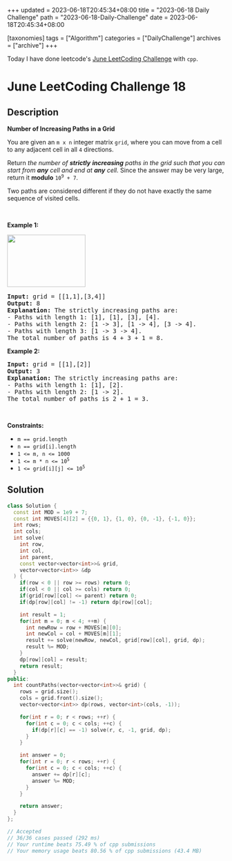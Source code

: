 +++
updated = 2023-06-18T20:45:34+08:00
title = "2023-06-18 Daily Challenge"
path = "2023-06-18-Daily-Challenge"
date = 2023-06-18T20:45:34+08:00

[taxonomies]
tags = ["Algorithm"]
categories = ["DailyChallenge"]
archives = ["archive"]
+++

Today I have done leetcode's [June LeetCoding Challenge](https://leetcode.com/problems/number-of-increasing-paths-in-a-grid/) with `cpp`.

<!-- more -->

# June LeetCoding Challenge 18

## Description

**Number of Increasing Paths in a Grid**

<p>You are given an <code>m x n</code> integer matrix <code>grid</code>, where you can move from a cell to any adjacent cell in all <code>4</code> directions.</p>

<p>Return <em>the number of <strong>strictly</strong> <strong>increasing</strong> paths in the grid such that you can start from <strong>any</strong> cell and end at <strong>any</strong> cell. </em>Since the answer may be very large, return it <strong>modulo</strong> <code>10<sup>9</sup> + 7</code>.</p>

<p>Two paths are considered different if they do not have exactly the same sequence of visited cells.</p>

<p>&nbsp;</p>
<p><strong class="example">Example 1:</strong></p>
<img alt="" src="https://assets.leetcode.com/uploads/2022/05/10/griddrawio-4.png" style="width: 181px; height: 121px;" />
<pre>
<strong>Input:</strong> grid = [[1,1],[3,4]]
<strong>Output:</strong> 8
<strong>Explanation:</strong> The strictly increasing paths are:
- Paths with length 1: [1], [1], [3], [4].
- Paths with length 2: [1 -&gt; 3], [1 -&gt; 4], [3 -&gt; 4].
- Paths with length 3: [1 -&gt; 3 -&gt; 4].
The total number of paths is 4 + 3 + 1 = 8.
</pre>

<p><strong class="example">Example 2:</strong></p>

<pre>
<strong>Input:</strong> grid = [[1],[2]]
<strong>Output:</strong> 3
<strong>Explanation:</strong> The strictly increasing paths are:
- Paths with length 1: [1], [2].
- Paths with length 2: [1 -&gt; 2].
The total number of paths is 2 + 1 = 3.
</pre>

<p>&nbsp;</p>
<p><strong>Constraints:</strong></p>

<ul>
	<li><code>m == grid.length</code></li>
	<li><code>n == grid[i].length</code></li>
	<li><code>1 &lt;= m, n &lt;= 1000</code></li>
	<li><code>1 &lt;= m * n &lt;= 10<sup>5</sup></code></li>
	<li><code>1 &lt;= grid[i][j] &lt;= 10<sup>5</sup></code></li>
</ul>


## Solution

``` cpp
class Solution {
  const int MOD = 1e9 + 7;
  const int MOVES[4][2] = {{0, 1}, {1, 0}, {0, -1}, {-1, 0}};
  int rows;
  int cols;
  int solve(
    int row,
    int col,
    int parent,
    const vector<vector<int>>& grid,
    vector<vector<int>> &dp
  ) {
    if(row < 0 || row >= rows) return 0;
    if(col < 0 || col >= cols) return 0;
    if(grid[row][col] <= parent) return 0;
    if(dp[row][col] != -1) return dp[row][col];

    int result = 1;
    for(int m = 0; m < 4; ++m) {
      int newRow = row + MOVES[m][0];
      int newCol = col + MOVES[m][1];
      result += solve(newRow, newCol, grid[row][col], grid, dp);
      result %= MOD;
    }
    dp[row][col] = result;
    return result;
  }
public:
  int countPaths(vector<vector<int>>& grid) {
    rows = grid.size();
    cols = grid.front().size();
    vector<vector<int>> dp(rows, vector<int>(cols, -1));

    for(int r = 0; r < rows; ++r) {
      for(int c = 0; c < cols; ++c) {
        if(dp[r][c] == -1) solve(r, c, -1, grid, dp);
      }
    }

    int answer = 0;
    for(int r = 0; r < rows; ++r) {
      for(int c = 0; c < cols; ++c) {
        answer += dp[r][c];
        answer %= MOD;
      }
    }

    return answer;
  }
};

// Accepted
// 36/36 cases passed (292 ms)
// Your runtime beats 75.49 % of cpp submissions
// Your memory usage beats 80.56 % of cpp submissions (43.4 MB)
```
